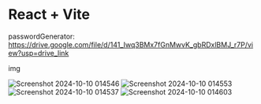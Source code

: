# React + Vite

passwordGenerator:
https://drive.google.com/file/d/141_Iwq3BMx7fGnMwvK_gbRDxlBMJ_r7P/view?usp=drive_link

img

![Screenshot 2024-10-10 014546](https://github.com/user-attachments/assets/87f50a09-4723-4246-b0ef-6479b463f790)
![Screenshot 2024-10-10 014553](https://github.com/user-attachments/assets/de388dcc-2e0d-4166-9b28-e6af2c01a9bf)
![Screenshot 2024-10-10 014537](https://github.com/user-attachments/assets/9f7d12e7-8fc1-4d27-9930-697babb09d1c)
![Screenshot 2024-10-10 014603](https://github.com/user-attachments/assets/5bacb9eb-03ac-4cdf-b1f1-50663293a6d0)
